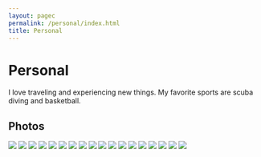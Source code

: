 ```yaml
---
layout: pagec
permalink: /personal/index.html
title: Personal
---
```


# Personal
I love traveling and experiencing new things. My favorite sports are scuba diving
and basketball.
## Photos
<div class="third">
<img src="/images/photo001.png">
<img src="/images/photo002.png">
<img src="/images/photo003.png">
<img src="/images/photo004.png">
<img src="/images/photo005.png">
<img src="/images/photo006.png">
<img src="/images/photo007.png">
<img src="/images/photo008.png">
<img src="/images/photo009.png">
<img src="/images/photo010.png">
<img src="/images/photo011.png">
<img src="/images/photo012.png">
<img src="/images/photo013.png">
<img src="/images/photo014.png">
<img src="/images/photo015.png">
<img src="/images/photo016.png">
<img src="/images/photo017.png">
<img src="/images/photo018.png">
</div>

